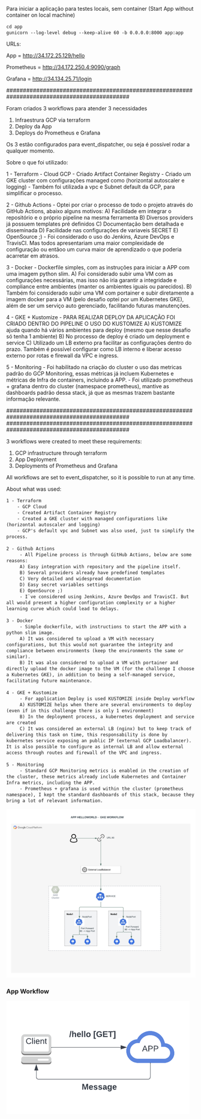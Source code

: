 Para iniciar a aplicação para testes locais, sem container (Start App without container on local machine)

```
cd app
gunicorn --log-level debug --keep-alive 60 -b 0.0.0.0:8000 app:app 
```

URLs:

App               = http://34.172.25.129/hello

Prometheus  = http://34.172.250.4:9090/graph

Grafana        =  http://34.134.25.71/login



 #############################################################################################

Foram criados 3 workflows para atender 3 necessidades
 1) Infraestrura GCP via terraform
 2) Deploy da App
 3) Deploys do Prometheus e Grafana
 
 Os 3 estão configurados para event_dispatcher, ou seja é possível rodar a qualquer momento.
 
 Sobre o que foi utilizado:
 
 1 - Terraform 
     - Cloud GCP
     - Criado Artifact Container Registry
     - Criado um GKE cluster com configurações managed como (horizontal autoscaler e logging)
     - Também foi utilizada a vpc e Subnet default da GCP, para simplificar o processo.
    
 2 - Github Actions 
     - Optei por criar o processo de todo o projeto através do GitHub Actions, abaixo alguns motivos:
     A) Facilidade em integrar o repositório e o próprio pipeline na mesma ferramenta
     B) Diversos providers já possuem templates pré definidos
     C) Documentação bem detalhada e disseminada
     D) Facilidade nas configurações de variaveis SECRET 
     E) OpenSource ;)
     - Foi considerado o uso do Jenkins, Azure DevOps e TravisCI. Mas todos apresentariam uma maior complexidade de configuração ou entãoo um curva maior de aprendizado o que poderia acarretar em atrasos.

 3 - Docker
     - Dockerfile simples, com as instruções para iniciar a APP com uma imagem python slim.
     A) Foi considerado subir uma  VM com as configurações necessárias, mas isso não iria garantir a integridade e compliance entre ambientes (manter os ambientes iguais ou parecidos).
     B) Também foi considerado subir uma VM com portainer e subir diretamente a imagem docker para a VM (pelo desafio optei por um Kubernetes GKE), além de ser um serviço auto gerenciado, facilitando futuras manutenções.

 4 - GKE + Kustomize
     - PARA REALIZAR DEPLOY DA APLICAÇÃO FOI CRIADO DENTRO DO PIPELINE O USO DO KUSTOMIZE
     A) KUSTOMIZE ajuda quando há vários ambientes para deploy (mesmo que nesse desafio só tenha 1 ambiente)
     B) No processo de deploy é criado um deployment e service 
     C) Utilizado um LB externo pra facilitar as configurações dentro do prazo. Também é possível configurar como LB interno e liberar acesso externo por rotas e firewall da VPC e ingress.

 5 - Monitoring
     - Foi habilitado na criação do cluster o uso das metricas padrão do GCP Monitoring, essas métricas já incluem Kubernetes e métricas de Infra de containers, incluindo a APP.
     - Foi utilizado prometheus + grafana dentro do cluster (namespace prometheus), mantive as dashboards padrão dessa stack, já que as mesmas trazem bastante informação relevante.
     
     
     
  #############################################################################################
  #############################################################################################
  
  
  3 workflows were created to meet these requirements:
   1) GCP infrastructure through terraform
   2) App Deployment
   3) Deployments of Prometheus and Grafana
   

   All workflows are set to event_dispatcher, so it is possible to run at any time.
   
   
   About what was used:
 
    1 - Terraform
        - GCP Cloud
        - Created Artifact Container Registry
        - Created a GKE cluster with managed configurations like (horizontal autoscaler and logging)
        - GCP's default vpc and Subnet was also used, just to simplify the process.
        
    2 - Github Actions
         - All Pipeline process is through GitHub Actions, below are some reasons:
         A) Easy integration with repository and the pipeline itself.
         B) Several providers already have predefined templates
         C) Very detailed and widespread documentation
         D) Easy secret variables settings
         E) OpenSource ;)
         - I`ve considered using Jenkins, Azure DevOps and TravisCI. But all would present a higher configuration complexity or a higher learning curve which could lead to delays.
         
    3 - Docker
         - Simple dockerfile, with instructions to start the APP with a python slim image.
         A) It was considered to upload a VM with necessary configurations, but this would not guarantee the integrity and compliance between environments (keep the environments the same or similar).
         B) It was also considered to upload a VM with portainer and directly upload the docker image to the VM (for the challenge I choose a Kubernetes GKE), in addition to being a self-managed service, facilitating future maintenance.
         
    4 - GKE + Kustomize
         - For application Deploy is used KUSTOMIZE inside Deploy workflow
         A) KUSTOMIZE helps when there are several environments to deploy (even if in this challenge there is only 1 environment)
         B) In the deployment process, a kubernetes deployment and service are created
         C) It was considered an external LB (nginx) but to keep track of delivering this task on time, this responsability is done by kubernetes service exposing an public IP (external GCP Loadbalancer). It is also possible to configure as internal LB and allow external access through routes and firewall of the VPC and ingress.  
         
    5 - Monitoring
         - Standard GCP Monitoring metrics is enabled in the creation of the cluster, these metrics already include Kubernetes and Container Infra metrics, including the APP.
         - Prometheus + grafana is used within the cluster (prometheus namespace), I kept the standard dashboards of this stack, because they bring a lot of relevant information.      
         
         
         
         
         
  ![Screenshot](images/gke.png) 
  
  ### App Workflow
  ![Screenshot](images/app.png) 
    
